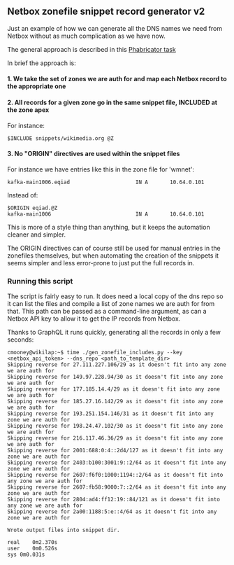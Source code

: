 
## Netbox zonefile snippet record generator v2

Just an example of how we can generate all the DNS names we need from
Netbox without as much complication as we have now.

The general approach is described in this [Phabricator task](https://phabricator.wikimedia.org/T362985)

In brief the approach is:

#### 1. We take the set of zones we are auth for and map each Netbox record to the appropriate one

#### 2. All records for a given zone go in the same snippet file, INCLUDED at the zone apex

For instance:
```
$INCLUDE snippets/wikimedia.org @Z
```

#### 3. No "ORIGIN" directives are used within the snippet files
 
For instance we have entries like this in the zone file for 'wmnet':
```
kafka-main1006.eqiad                     IN A       10.64.0.101
```

Instead of:
```
$ORIGIN eqiad.@Z
kafka-main1006                           IN A       10.64.0.101
```

This is more of a style thing than anything, but it keeps the automation cleaner and simpler.

The ORIGIN directives can of course still be used for manual entries in the zonefiles themselves, 
but when automating the creation of the snippets it seems simpler and less error-prone to just 
put the full records in.

### Running this script

The script is fairly easy to run.  It does need a local copy of the dns repo so it can list 
the files and compile a list of zone names we are auth for from that.  This path can be 
passed as a command-line argument, as can a Netbox API key to allow it to get the IP 
records from Netbox.

Thanks to GraphQL it runs quickly, generating all the records in only a few seconds:
```
cmooney@wikilap:~$ time ./gen_zonefile_includes.py --key <netbox_api_token> --dns_repo <path_to_template_dir>
Skipping reverse for 27.111.227.106/29 as it doesn't fit into any zone we are auth for
Skipping reverse for 149.97.228.94/30 as it doesn't fit into any zone we are auth for
Skipping reverse for 177.185.14.4/29 as it doesn't fit into any zone we are auth for
Skipping reverse for 185.27.16.142/29 as it doesn't fit into any zone we are auth for
Skipping reverse for 193.251.154.146/31 as it doesn't fit into any zone we are auth for
Skipping reverse for 198.24.47.102/30 as it doesn't fit into any zone we are auth for
Skipping reverse for 216.117.46.36/29 as it doesn't fit into any zone we are auth for
Skipping reverse for 2001:688:0:4::2d4/127 as it doesn't fit into any zone we are auth for
Skipping reverse for 2403:b100:3001:9::2/64 as it doesn't fit into any zone we are auth for
Skipping reverse for 2607:f6f0:1000:1194::2/64 as it doesn't fit into any zone we are auth for
Skipping reverse for 2607:fb58:9000:7::2/64 as it doesn't fit into any zone we are auth for
Skipping reverse for 2804:ad4:ff12:19::84/121 as it doesn't fit into any zone we are auth for
Skipping reverse for 2a00:1188:5:e::4/64 as it doesn't fit into any zone we are auth for

Wrote output files into snippet dir.

real	0m2.370s
user	0m0.526s
sys	0m0.031s
```

